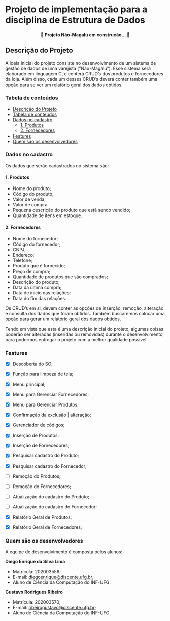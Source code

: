 # Projeto de implementação para a disciplina de Estrutura de Dados

<h4 align="center"> 
	🚧 Projeto Não-Magalu em construção...  🚧
</h4>

## Descrição do Projeto

A ideia inicial do projeto consiste no desenvolvimento de um sistema de gestão de dados de uma varejista (”Não-Magalu”). Esse sistema será elaborado em linguagem C, e conterá CRUD’s dos produtos e fornecedores da loja. Além disso, cada um desses CRUD’s deverá conter também uma opção para se ver um relatório geral dos dados obtidos. 

### Tabela de conteúdos

* [Descrição do Projeto](#descrição-do-Projeto)
* [Tabela de conteúdos](#tabela-de-conteúdos)
* [Dados no cadastro](#dados-no-cadastro)
    * [1. Produtos](#1-produtos)
    * [2. Fornecedores](#2-fornecedores)
* [Features](#features)
* [Quem são os desenvolvedores](#quem-são-os-desenvolvedores)



### Dados no cadastro

Os dados que serão cadastrados no sistema são:

#### 1. Produtos

- Nome do produto;
- Código do produto;
- Valor de venda;
- Valor de compra
- Pequena descrição do produto que está sendo vendido;
- Quantidade de itens em estoque.

#### 2. Fornecedores

- Nome do fornecedor;
- Código do fornecedor;
- CNPJ;
- Endereço;
- Telefone;
- Produto que é fornecido;
- Preço de compra;
- Quantidade de produtos que são comprados;
- Descrição do produto;
- Data da última compra;
- Data de início das relações;
- Data do fim das relações.

Os  CRUD’s em si, devem conter as opções de inserção, remoção, alteração e consulta dos dados que foram obtidos. Também buscaremos colocar uma opção para gerar um relatório geral dos dados obtidos.

Tendo em vista que esta é uma descrição inicial do projeto, algumas coisas poderão ser alteradas (inseridas ou removidas) durante o desenvolvimento, para podermos entregar o projeto com a melhor qualidade possível.

### Features

- [X] Descoberta do SO;
- [X] Função para limpeza de tela;
- [X] Menu principal;
- [X] Menu para Gerenciar Fornecedores;
- [X] Menu para Gerenciar Produtos;
- [X] Confirmação da exclusão | alteração;
- [X] Gerenciador de códigos;
- [X] Inserção de Produtos;
- [X] Inserção de Fornecedores;
- [X] Pesquisar cadastro do Produto;
- [X] Pesquisar cadastro do Fornecedor;
- [ ] Remoção do Produtos;
- [ ] Remoção do Fornecedores;
- [ ] Atualização do cadastro do Produto;
- [ ] Atualização do cadastro do Fornecedor;
- [X] Relatório Geral de Produtos;
- [X] Relatório Geral de Fornecedores;


### Quem são os desenvolvedores

A equipe de desenvolvimento é composta pelos alunos: 

__Diego Enrique da Silva Lima__

- Matrícula: 202003556;
- E-mail: diegoenrique@discente.ufg.br;
- Aluno de Ciência da Computação do INF-UFG.

__Gustavo Rodrigues Ribeiro__

- Matrícula: 202003570;
- E-mail:  ribeirogustavo@discente.ufg.br;
- Aluno de Ciência da Computação do INF-UFG.

